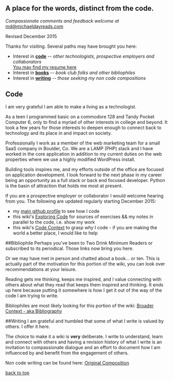 ## A place for the words, distinct from the code. 
_Compassionate comments and feedback welcome at_ <a href="mailto:&#109;&#100;&#64;&#109;&#105;&#99;&#104;&#97;&#101;&#108;&#100;&#97;&#121;&#114;&#101;&#97;&#100;&#115;&#46;&#99;&#111;&#109;">&#109;&#100;&#64;&#109;&#105;&#99;&#104;&#97;&#101;&#108;&#100;&#97;&#121;&#114;&#101;&#97;&#100;&#115;&#46;&#99;&#111;&#109;</a>

Revised December 2015

Thanks for visiting. Several paths may have brought you here:
- Interest in [**code**](https://github.com/michaeldayreads/0_autodidact/wiki/#code) -- _other technologists, prospective employers and collaborators_  
    [You may find my resume here](https://github.com/michaeldayreads/resume/blob/master/Michael_Day.md)
- Interest in [**books**](https://github.com/michaeldayreads/0_autodidact/wiki/#bibliophile) -- _book club folks and other bibliophiles_
- Interest in [**writing**](https://github.com/michaeldayreads/0_autodidact/wiki/#writing) -- _those seeking my non code compositions_

## Code
I am very grateful I am able to make a living as a technologist. 

As a teen I programmed basic on a commodore 128 and Tandy Pocket Computer 6, only to find a myriad of other interests in college and beyond. It took a few years for those interests to deepen enough to connect back to technology and its place in and impact on society. 

Professionally I work as a member of the web marketing team for a small SaaS company in Boulder, Co. We are a LAMP (PHP) stack and I have worked in the core application in addition to my current duties on the web properties where we use a highly modified WordPress install.

Building tools inspires me, and my efforts outside of the office are focused on application development. I look forward to the next phase in my career being an opportunity as a full stack or back end focused developer. Python is the basin of attraction that holds me most at present.

If you are a prospective employer or collaborator I would welcome hearing from you. The following are updated regularly starting December 2015:
* my [main github profile](https://github.com/michaeldayreads) to see how I code
* this wiki's [Exploring Code](https://github.com/michaeldayreads/0_autodidact/wiki/0-Sources-Exploring-Code) for sources of exercises && my notes in parallel to the code, i.e. show my work
* this wiki's [Code Context](https://github.com/michaeldayreads/0_autodidact/wiki/1-Code-Context-Sources) to grasp _why_ I code - if you are making the world a better place, I would like to help

##Bibliophile
Perhaps you've been to Two Drink Minimum Readers or subscribed to its periodical. Those links now bring you here. 

Or we may have met in person and chatted about a book... or ten. This is actually part of the motivation for this portion of the wiki, you can look over recommendations at your leisure. 

Reading gets me thinking, keeps me inspired, and I value connecting with others about what they read that keeps them inspired and thinking. It ends up here because putting it somewhere is how I get it out of the way of the code I am trying to write.

Bibliophiles are most likely looking for this portion of the wiki:
[Broader Context - aka Bibliography](https://github.com/michaeldayreads/0_autodidact/wiki/a.-Broader-Context)

##Writing
I am grateful and humbled that some of what I write is valued by others. I offer it here. 

The choice to make it a wiki is **very** deliberate. I write to understand, learn and connect with others and having a revision history of what I write is an invitation to compassionate dialogue and an effort to document how I am influenced by and benefit from the engagement of others.

Non code writing can be found here:
[Original Composition](https://github.com/michaeldayreads/0_autodidact/wiki/b.-Original-Composition)

[back to top](https://github.com/michaeldayreads/0_autodidact/wiki/)